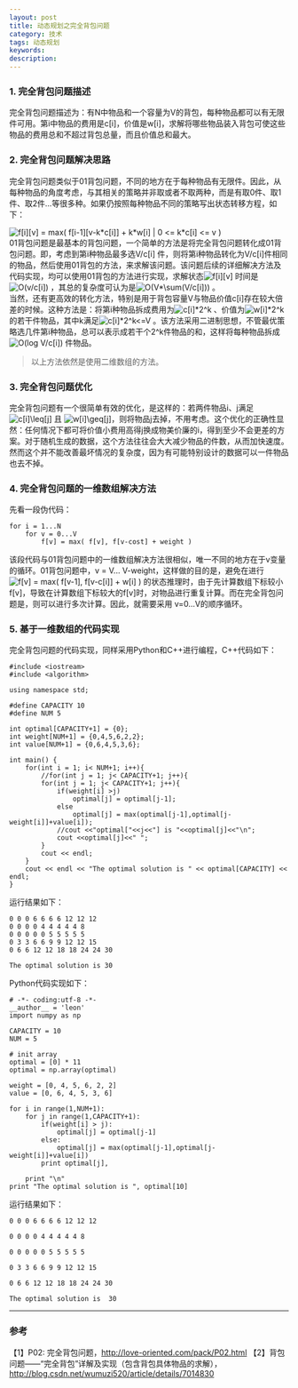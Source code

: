 ```yaml
---
layout: post
title: 动态规划之完全背包问题
category: 技术
tags: 动态规划
keywords:
description:
---
```


### 1. 完全背包问题描述

完全背包问题描述为：有N中物品和一个容量为V的背包，每种物品都可以有无限件可用。第i中物品的费用是c[i]，价值是w[i]，求解将哪些物品装入背包可使这些物品的费用总和不超过背包总量，而且价值总和最大。

### 2. 完全背包问题解决思路

完全背包问题类似于01背包问题，不同的地方在于每种物品有无限件。因此，从每种物品的角度考虑，与其相关的策略并非取或者不取两种，而是有取0件、取1件、取2件...等很多种。如果仍按照每种物品不同的策略写出状态转移方程，如下：

<img src="http://latex.codecogs.com/gif.latex?f[i][v] = max( f[i-1][v-k*c[i]] + k*w[i] | 0 <= k*c[i] <= v )" title="f[i][v] = max( f[i-1][v-k*c[i]] + k*w[i] | 0 <= k*c[i] <= v )" />  

<div>01背包问题是最基本的背包问题，一个简单的方法是将完全背包问题转化成01背包问题。即，考虑到第i种物品最多选V/c[i] 件，则将第i种物品转化为V/c[i]件相同的物品，然后使用01背包的方法，来求解该问题。该问题后续的详细解决方法及代码实现，均可以使用01背包的方法进行实现，求解状态<img src="http://latex.codecogs.com/gif.latex?f[i][v]" title="f[i][v]" /> 时间是<img src="http://latex.codecogs.com/gif.latex?O(v/c[i])" title="O(v/c[i])" /> ，其总的复杂度可认为是<img src="http://latex.codecogs.com/gif.latex?O(V*\sum(V/c[i]))" title="O(V*\sum(V/c[i]))" /> 。

<div>当然，还有更高效的转化方法，特别是用于背包容量V与物品价值c[i]存在较大倍差的时候。这种方法是：将第i种物品拆成费用为<img src="http://latex.codecogs.com/gif.latex?c[i]*2^k" title="c[i]*2^k" /> 、价值为<img src="http://latex.codecogs.com/gif.latex?w[i]*2^k" title="w[i]*2^k" /> 的若干件物品，其中k满足<img src="http://latex.codecogs.com/gif.latex?c[i]*2^k<=V" title="c[i]*2^k<=V" /> 。该方法采用二进制思想，不管最优策略选几件第i种物品，总可以表示成若干个2^k件物品的和，这样将每种物品拆成<img src="http://latex.codecogs.com/gif.latex?O(log V/c[i])" title="O(log V/c[i])" /> 件物品。

>以上方法依然是使用二维数组的方法。

### 3. 完全背包问题优化

<div>完全背包问题有一个很简单有效的优化，是这样的：若两件物品i、j满足<img src="http://latex.codecogs.com/gif.latex?c[i]\leq[j]" title="c[i]\leq[j]" /> 且 <img src="http://latex.codecogs.com/gif.latex?w[i]\geq[j]" title="w[i]\geq[j]"/>，则将物品j去掉，不用考虑。这个优化的正确性显然：任何情况下都可将价值小费用高得j换成物美价廉的i，得到至少不会更差的方案。对于随机生成的数据，这个方法往往会大大减少物品的件数，从而加快速度。然而这个并不能改善最坏情况的复杂度，因为有可能特别设计的数据可以一件物品也去不掉。

### 4. 完全背包问题的一维数组解决方法

先看一段伪代码：

```
for i = 1...N
    for v = 0...V
        f[v] = max( f[v], f[v-cost] + weight )
```

<div>该段代码与01背包问题中的一维数组解决方法很相似，唯一不同的地方在于v变量的循环。01背包问题中，v = V... V-weight，这样做的目的是，避免在进行<img src="http://latex.codecogs.com/gif.latex?f[v] = max( f[v-1], f[v-c[i]] + w[i] )" title="f[v] = max( f[v-1], f[v-c[i]] + w[i] )" />  的状态推理时，由于先计算数组下标较小f[v]，导致在计算数组下标较大的f[v]时，对物品进行重复计算。而在完全背包问题是，则可以进行多次计算。因此，就需要采用 v=0...V的顺序循环。

### 5. 基于一维数组的代码实现

完全背包问题的代码实现，同样采用Python和C++进行编程，C++代码如下：

```
#include <iostream>
#include <algorithm>

using namespace std;

#define CAPACITY 10
#define NUM 5

int optimal[CAPACITY+1] = {0};
int weight[NUM+1] = {0,4,5,6,2,2};
int value[NUM+1] = {0,6,4,5,3,6};

int main() {
    for(int i = 1; i< NUM+1; i++){
        //for(int j = 1; j< CAPACITY+1; j++){
        for(int j = 1; j< CAPACITY+1; j++){
            if(weight[i] >j)
                optimal[j] = optimal[j-1];
            else
                optimal[j] = max(optimal[j-1],optimal[j-weight[i]]+value[i]);
            //cout <<"optimal["<<j<<"] is "<<optimal[j]<<"\n";
            cout <<optimal[j]<<" ";
        }
        cout << endl;
    }
    cout << endl << "The optimal solution is " << optimal[CAPACITY] << endl;
}
```

运行结果如下：

```
0 0 0 6 6 6 6 12 12 12 
0 0 0 0 4 4 4 4 4 8 
0 0 0 0 0 5 5 5 5 5 
0 3 3 6 6 9 9 12 12 15 
0 6 6 12 12 18 18 24 24 30 

The optimal solution is 30
```

Python代码实现如下：

```
# -*- coding:utf-8 -*-
__author__ = 'leon'
import numpy as np

CAPACITY = 10
NUM = 5

# init array
optimal = [0] * 11
optimal = np.array(optimal)

weight = [0, 4, 5, 6, 2, 2]
value = [0, 6, 4, 5, 3, 6]

for i in range(1,NUM+1):
    for j in range(1,CAPACITY+1):
        if(weight[i] > j):
            optimal[j] = optimal[j-1]
        else:
            optimal[j] = max(optimal[j-1],optimal[j-weight[i]]+value[i])
        print optimal[j],

    print "\n"
print "The optimal solution is ", optimal[10]
```

运行结果如下：

```
0 0 0 6 6 6 6 12 12 12 

0 0 0 0 4 4 4 4 4 8 

0 0 0 0 0 5 5 5 5 5 

0 3 3 6 6 9 9 12 12 15 

0 6 6 12 12 18 18 24 24 30 

The optimal solution is  30
```

<hr>

### 参考
【1】P02: 完全背包问题，http://love-oriented.com/pack/P02.html
【2】背包问题——“完全背包”详解及实现（包含背包具体物品的求解），http://blog.csdn.net/wumuzi520/article/details/7014830
